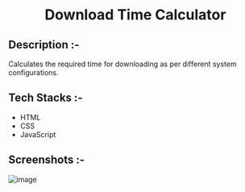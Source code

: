 # <p align="center">Download Time Calculator</p>

## Description :-

Calculates the required time for downloading as per different system configurations.

## Tech Stacks :-

- HTML
- CSS
- JavaScript

## Screenshots :-

![image](https://github.com/Rakesh9100/CalcDiverse/assets/73993775/b1d770ae-8e2c-4cdc-8513-c32ee8c2ef9d)
